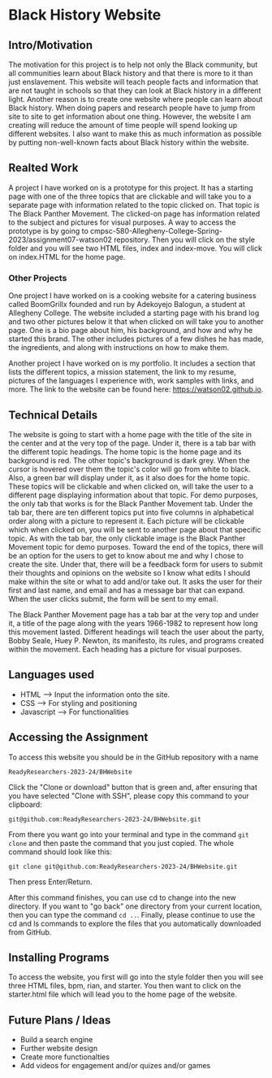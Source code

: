 # Black History Website

## Intro/Motivation

The motivation for this project is to help not only the Black community, but all communities learn about Black history and that there is more to it than just enslavement. This website will teach people facts and information that are not taught in schools so that they can look at Black history in a different light. Another reason is to create one website where people can learn about Black history. When doing papers and research people have to jump from site to site to get information about one thing. However, the website I am creating will reduce the amount of time people will spend looking up different websites. I also want to make this as much information as possible by putting non-well-known facts about Black history within the website.

## Realted Work
A project I have worked on is a prototype for this project. It has a starting page with one of the three topics that are clickable and will take you to a separate page with information related to the topic clicked on. That topic is The Black Panther Movement. The clicked-on page has information related to the subject and pictures for visual purposes. A way to access the prototype is by going to cmpsc-580-Allegheny-College-Spring-2023/assignment07-watson02 repository. Then you will click on the style folder and you will see two HTML files, index and index-move. You will click on index.HTML for the home page.

### Other Projects
One project I have worked on is a cooking website for a catering business called BoomGrillx founded and run by Adekoyejo Balogun, a student at Allegheny College. The website included a starting page with his brand log and two other pictures below it that when clicked on will take you to another page. One is a bio page about him, his background, and how and why he started this brand. The other includes pictures of a few dishes he has made, the ingredients, and along with instructions on how to make them.

Another project I have worked on is my portfolio. It includes a section that lists the different topics, a mission statement, the link to my resume, pictures of the languages I experience with, work samples with links, and more. The link to the website can be found here: https://watson02.github.io.


## Technical Details
The website is going to start with a home page with the title of the site in the center and at the very top of the page. Under it, there is a tab bar with the different topic headings. The home topic is the home page and its background is red. The other topic's background is dark grey. When the cursor is hovered over them the topic's color will go from white to black. Also, a green bar will display under it, as it also does for the home topic. These topics will be clickable and when clicked on, will take the user to a different page displaying information about that topic. For demo purposes, the only tab that works is for the Black Panther Movement tab. Under the tab bar, there are ten different topics put into five columns in alphabetical order along with a picture to represent it. Each picture will be clickable which when clicked on, you will be sent to another page about that specific topic. As with the tab bar, the only clickable image is the Black Panther Movement topic for demo purposes. Toward the end of the topics, there will be an option for the users to get to know about me and why I chose to create the site. Under that, there will be a feedback form for users to submit their thoughts and opinions on the website so I know what edits I should make within the site or what to add and/or take out. It asks the user for their first and last name, and email and has a message bar that can expand. When the user clicks submit, the form will be sent to my email.

The Black Panther Movement page has a tab bar at the very top and under it, a title of the page along with the years 1966-1982 to represent how long this movement lasted. Different headings will teach the user about the party, Bobby Seale, Huey P. Newton, its manifesto, its rules, and programs created within the movement. Each heading has a picture for visual purposes.

## Languages used
- HTML --> Input the information onto the site.
- CSS --> For styling and positioning
- Javascript --> For functionalities

## Accessing the Assignment
To access this website you should be in the GitHub repository with a name
```
ReadyResearchers-2023-24/BHWebsite
```
Click the "Clone or download" button that is green and, after ensuring that you have selected "Clone with SSH", please copy this command to your clipboard:
```
git@github.com:ReadyResearchers-2023-24/BHWebsite.git
```
From there you want go into your terminal and type in the command `git clone` and then paste the command that you just copied. The whole command should look like this:
```
git clone git@github.com:ReadyResearchers-2023-24/BHWebsite.git
```
Then press Enter/Return.

After this command finishes, you can use cd to change into the new directory. If you want to "go back" one directory from your current location, then you can type the command `cd ..`. Finally, please continue to use the cd and ls commands to explore the files that you automatically downloaded from GitHub.

## Installing Programs



To access the website, you first will go into the style folder then you will see three HTML files, bpm, rian, and starter. You then want to click on the starter.html file which will lead you to the home page of the website.

## Future Plans / Ideas
- Build a search engine
- Further website design
- Create more functionalties
- Add videos for engagement and/or quizes and/or games
